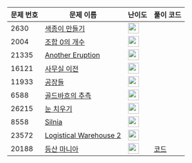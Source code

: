 | 문제 번호 | 문제 이름 | 난이도 | 풀이 코드 |
| --- | --- | --- | --- |
| 2630 | [색종이 만들기](https://www.acmicpc.net/problem/2630) | <img height="25px" width="25px=" src="https://static.solved.ac/tier_small/9.svg"/> |  |
| 2004 | [조합 0의 개수](https://www.acmicpc.net/problem/2004) | <img height="25px" width="25px=" src="https://static.solved.ac/tier_small/9.svg"/> |  |
| 21335 | [Another Eruption](https://www.acmicpc.net/problem/21335) | <img height="25px" width="25px=" src="https://static.solved.ac/tier_small/2.svg"/> |  |
| 16121 | [사무실 이전](https://www.acmicpc.net/problem/16121) | <img height="25px" width="25px=" src="https://static.solved.ac/tier_small/21.svg"/> |  |
| 11933 | [공장들](https://www.acmicpc.net/problem/11933) | <img height="25px" width="25px=" src="https://static.solved.ac/tier_small/22.svg"/> |  |
| 6588 | [골드바흐의 추측](https://www.acmicpc.net/problem/6588) | <img height="25px" width="25px=" src="https://static.solved.ac/tier_small/10.svg"/> |  |
| 26215 | [눈 치우기](https://www.acmicpc.net/problem/26215) | <img height="25px" width="25px=" src="https://static.solved.ac/tier_small/8.svg"/> |  |
| 8558 | [Silnia](https://www.acmicpc.net/problem/8558) | <img height="25px" width="25px=" src="https://static.solved.ac/tier_small/2.svg"/> |  |
| 23572 | [Logistical Warehouse 2](https://www.acmicpc.net/problem/23572) | <img height="25px" width="25px=" src="https://static.solved.ac/tier_small/18.svg"/> |  |
| 20188 | [등산 마니아](https://www.acmicpc.net/problem/20188) | <img height="25px" width="25px=" src="https://static.solved.ac/tier_small/16.svg"/> | [코드](<https://github.com/ingyu1008/Algorithm-Problem-Solving/tree/master/Baekjoon%20Online%20Judge/등산 마니아/solution.cpp>) |

